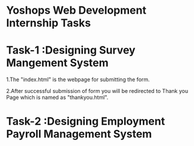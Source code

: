 # Yoshops Web Development Internship Tasks


# Task-1 :Designing Survey Mangement System
1.The "index.html" is the webpage for submitting the form.

2.After successful submission of form you will be redirected to Thank you Page which is named as "thankyou.html".

# Task-2 :Designing Employment Payroll Management System

